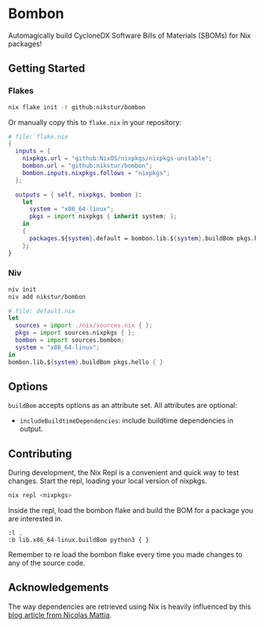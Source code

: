 # Bombon

Automagically build CycloneDX Software Bills of Materials (SBOMs) for Nix packages!

## Getting Started

### Flakes

```sh
nix flake init -t github:nikstur/bombon
```

Or manually copy this to `flake.nix` in your repository:

```nix
# file: flake.nix
{
  inputs = {
    nixpkgs.url = "github:NixOS/nixpkgs/nixpkgs-unstable";
    bombon.url = "github:nikstur/bombon";
    bombon.inputs.nixpkgs.follows = "nixpkgs";
  };

  outputs = { self, nixpkgs, bombon }:
    let
      system = "x86_64-linux";
      pkgs = import nixpkgs { inherit system; };
    in
    {
      packages.${system}.default = bombon.lib.${system}.buildBom pkgs.hello { };
    };
}
```

### Niv

```sh
niv init
niv add nikstur/bombon
```

```nix
# file: default.nix
let
  sources = import ./nix/sources.nix { };
  pkgs = import sources.nixpkgs { };
  bombon = import sources.bombon;
  system = "x86_64-linux";
in
bombon.lib.${system}.buildBom pkgs.hello { }
```

## Options

`buildBom` accepts options as an attribute set. All attributes are optional:

- `includeBuildtimeDependencies`: include buildtime dependencies in output.

## Contributing

During development, the Nix Repl is a convenient and quick way to test changes.
Start the repl, loading your local version of nixpkgs.

```sh
nix repl <nixpkgs>
```

Inside the repl, load the bombon flake and build the BOM for a package you
are interested in.

```nix-repl
:l .
:b lib.x86_64-linux.buildBom python3 { }
```

Remember to re load the bombon flake every time you made changes to any of the
source code.

## Acknowledgements

The way dependencies are retrieved using Nix is heavily influenced by this
[blog article from Nicolas
Mattia](https://www.nmattia.com/posts/2019-10-08-runtime-dependencies.html).

